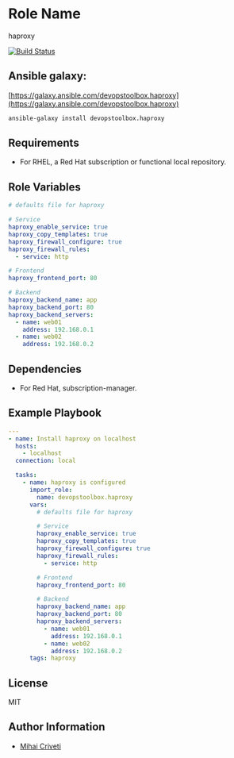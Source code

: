 Role Name
=========

haproxy

[![Build Status](https://travis-ci.org/cmihai-ansible/haproxy.svg?branch=master)](https://travis-ci.org/cmihai-ansible/haproxy)

Ansible galaxy:
---------------

[https://galaxy.ansible.com/devopstoolbox.haproxy](https://galaxy.ansible.com/devopstoolbox.haproxy)

```bash
ansible-galaxy install devopstoolbox.haproxy
```

Requirements
------------

- For RHEL, a Red Hat subscription or functional local repository.

Role Variables
--------------

```yaml
# defaults file for haproxy

# Service
haproxy_enable_service: true
haproxy_copy_templates: true
haproxy_firewall_configure: true
haproxy_firewall_rules:
  - service: http

# Frontend
haproxy_frontend_port: 80

# Backend
haproxy_backend_name: app
haproxy_backend_port: 80
haproxy_backend_servers:
  - name: web01
    address: 192.168.0.1
  - name: web02
    address: 192.168.0.2
```

Dependencies
------------

- For Red Hat, subscription-manager.

Example Playbook
----------------

```yaml
---
- name: Install haproxy on localhost
  hosts:
    - localhost
  connection: local

  tasks:
    - name: haproxy is configured
      import_role:
        name: devopstoolbox.haproxy
      vars:
        # defaults file for haproxy

        # Service
        haproxy_enable_service: true
        haproxy_copy_templates: true
        haproxy_firewall_configure: true
        haproxy_firewall_rules:
          - service: http

        # Frontend
        haproxy_frontend_port: 80

        # Backend
        haproxy_backend_name: app
        haproxy_backend_port: 80
        haproxy_backend_servers:
          - name: web01
            address: 192.168.0.1
          - name: web02
            address: 192.168.0.2
      tags: haproxy
```

License
-------

MIT

Author Information
------------------

- [Mihai Criveti](https://www.linkedin.com/in/crivetimihai)
